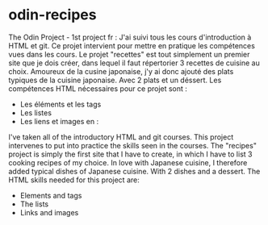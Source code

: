 # odin-recipes
The Odin Project - 1st project
fr :
J'ai suivi tous les cours d'introduction à HTML et git. Ce projet intervient pour mettre en pratique les compétences vues dans les cours. Le projet "recettes" est tout simplement un premier site que je dois créer, dans lequel il faut répertorier 3 recettes de cuisine au choix. Amoureux de la cusine japonaise, j'y ai donc ajouté des plats typiques de la cuisine japonaise. Avec 2 plats et un déssert. 
Les compétences HTML nécessaires pour ce projet sont : 
- Les éléments et les tags
- Les listes
- Les liens et images
en :

I've taken all of the introductory HTML and git courses. This project intervenes to put into practice the skills seen in the courses. The "recipes" project is simply the first site that I have to create, in which I have to list 3 cooking recipes of my choice. In love with Japanese cuisine, I therefore added typical dishes of Japanese cuisine. With 2 dishes and a dessert.
The HTML skills needed for this project are:
- Elements and tags
- The lists
- Links and images